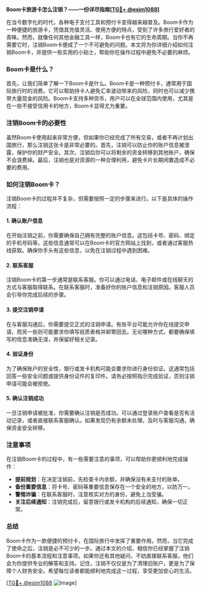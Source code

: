 **Boom卡旅游卡怎么注销？——一份详尽指南[[TG💪+ @esim1088](https://t.me/s/esim1088)]**

在当今数字化的时代，各种电子支付工具和预付卡变得越来越普及。Boom卡作为一种便捷的旅游卡，凭借其充值灵活、使用方便的特点，受到了许多旅行爱好者的青睐。然而，就像任何其他金融工具一样，Boom卡也有它的生命周期。当你不再需要它时，注销Boom卡便成了一个不可避免的问题。本文将为你详细介绍如何注销Boom卡，并提供一些实用的小贴士，帮助你在操作过程中避免不必要的麻烦。

### Boom卡是什么？

首先，让我们简单了解一下Boom卡是什么。Boom卡是一种预付卡，通常用于国际旅行时的消费。它可以帮助持卡人避免汇率波动带来的风险，同时也可以减少携带大量现金的风险。Boom卡支持多种货币，用户可以在全球范围内使用，尤其是在一些不接受信用卡的地方，Boom卡显得尤为重要。

### 注销Boom卡的必要性

虽然Boom卡使用起来非常方便，但如果你已经完成了所有交易，或者不再计划出国旅行，那么注销这张卡是非常必要的。首先，注销可以防止你的账户信息被泄露，保护你的财产安全。其次，注销后你可以将剩余的资金转移到其他账户，确保不会浪费掉。最后，注销也是对资源的一种合理利用，避免卡片长期闲置造成不必要的费用。

### 如何注销Boom卡？

注销Boom卡的过程并不复杂，但需要按照一定的步骤来进行。以下是具体的操作流程：

#### 1. 确认账户信息

在开始注销之前，你需要确保自己拥有完整的账户信息。这包括卡号、密码、绑定的手机号码等。这些信息通常可以在Boom卡的官方网站上找到，或者通过客服热线获取。确保你手头有这些信息，以免在注销过程中遇到困难。

#### 2. 联系客服

注销Boom卡的第一步通常是联系客服。你可以通过电话、电子邮件或在线聊天的方式与客服取得联系。在联系客服时，准备好你的账户信息和注销原因。客服人员会引导你完成后续的步骤。

#### 3. 提交注销申请

在与客服沟通后，你需要提交正式的注销申请。有些平台可能允许你在线提交申请，而另一些则可能要求你填写纸质表格并邮寄回去。无论哪种方式，都要确保填写的信息准确无误，并保留好相关记录。

#### 4. 验证身份

为了确保账户的安全性，银行或发卡机构可能会要求你进行身份验证。这通常包括回答一些安全问题或提供身份证件的复印件。请务必按照指示完成验证，否则注销申请可能会被拒绝。

#### 5. 确认注销成功

一旦注销申请被批准，你需要确认注销是否成功。可以通过登录账户查看是否有活动记录，或者直接联系客服确认。如果发现仍有余额未处理，及时与客服沟通，确保资金安全转移。

### 注意事项

在注销Boom卡的过程中，有一些需要注意的事项，可以帮助你更顺利地完成操作：

- **提前规划**：在决定注销前，先检查卡内余额，并确保没有未支付的账单。
- **备份重要信息**：将卡号、密码等重要信息保存在一个安全的地方，以防万一。
- **警惕诈骗**：在联系客服时，注意核实对方的身份，避免上当受骗。
- **关注后续通知**：注销完成后，留意银行或发卡机构的后续通知，确保一切正常。

### 总结

Boom卡作为一款便捷的预付卡，在国际旅行中发挥了重要作用。然而，当它完成了使命之后，注销是必不可少的一步。通过本文的介绍，相信你已经掌握了注销Boom卡的基本流程和注意事项。如果你还有其他疑问，不妨直接联系客服，他们会为你提供专业的解答和支持。记住，注销不仅仅是为了清理旧账户，更是为了保障个人财务安全。希望每位读者都能顺利地完成这一过程，享受更加安心的生活。

[[TG💪+ @esim1088](https://t.me/s/esim1088) ![Image](https://i.postimg.cc/4NQfJmqS/Snipaste-2025-05-13-00-14-12.png)]